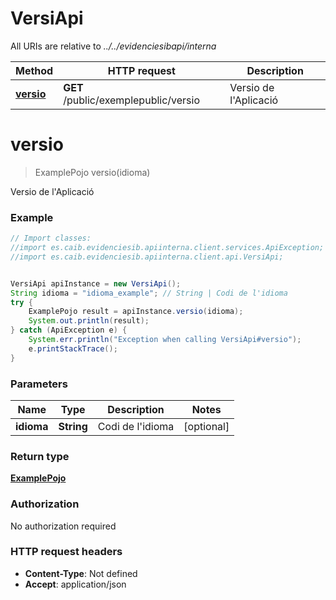 # VersiApi

All URIs are relative to *../../evidenciesibapi/interna*

Method | HTTP request | Description
------------- | ------------- | -------------
[**versio**](VersiApi.md#versio) | **GET** /public/exemplepublic/versio | Versio de l&#x27;Aplicació

<a name="versio"></a>
# **versio**
> ExamplePojo versio(idioma)

Versio de l&#x27;Aplicació

### Example
```java
// Import classes:
//import es.caib.evidenciesib.apiinterna.client.services.ApiException;
//import es.caib.evidenciesib.apiinterna.client.api.VersiApi;


VersiApi apiInstance = new VersiApi();
String idioma = "idioma_example"; // String | Codi de l'idioma
try {
    ExamplePojo result = apiInstance.versio(idioma);
    System.out.println(result);
} catch (ApiException e) {
    System.err.println("Exception when calling VersiApi#versio");
    e.printStackTrace();
}
```

### Parameters

Name | Type | Description  | Notes
------------- | ------------- | ------------- | -------------
 **idioma** | **String**| Codi de l&#x27;idioma | [optional]

### Return type

[**ExamplePojo**](ExamplePojo.md)

### Authorization

No authorization required

### HTTP request headers

 - **Content-Type**: Not defined
 - **Accept**: application/json

